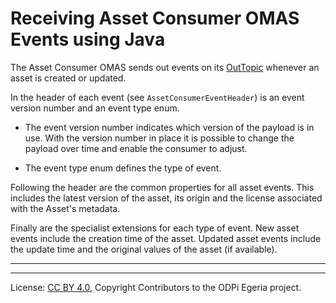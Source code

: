 <!-- SPDX-License-Identifier: CC-BY-4.0 -->
<!-- Copyright Contributors to the ODPi Egeria project. -->

# Receiving Asset Consumer OMAS Events using Java

The Asset Consumer OMAS sends out events on its [OutTopic](https://egeria-project.org/concepts/out-topic)
whenever an asset is created or updated.

In the header of each
event (see `AssetConsumerEventHeader`) is an event version number and an event type enum.

 * The event version number indicates which version of the payload is in use.  With the version number in
place it is possible to change the payload over time and enable the consumer to adjust.

 * The event type enum defines the type of event.
 
Following the header are the common properties for all asset events.   This includes the latest version of
the asset, its origin and the license associated with the Asset's metadata.

Finally are the specialist extensions for each type of event.  New asset events include the creation time of the
asset.  Updated asset events include the update time and the original values of the asset (if available).

----



----
License: [CC BY 4.0](https://creativecommons.org/licenses/by/4.0/),
Copyright Contributors to the ODPi Egeria project.